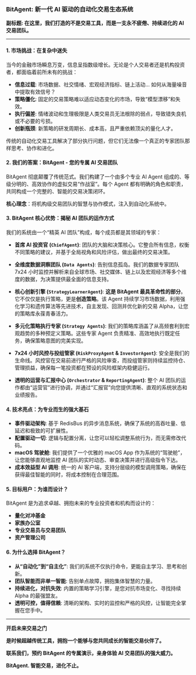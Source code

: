 ### **BitAgent: 新一代 AI 驱动的自动化交易生态系统**

**副标题: 在这里，我们打造的不是交易工具，而是一支永不疲倦、持续进化的 AI 交易团队。**

---

#### **1. 市场挑战：在复杂中迷失**

当今的金融市场瞬息万变，信息呈指数级增长。无论是个人交易者还是机构投资者，都面临着前所未有的挑战：
*   **信息过载**: 市场数据、社交情绪、宏观经济指标、链上活动... 如何从海量噪音中提取有效信号？
*   **策略僵化**: 固定的交易策略难以适应动态变化的市场，导致“模型漂移”和失效。
*   **执行偏差**: 情绪波动和生理极限是人类交易员无法根除的弱点，导致错失良机或不必要的亏损。
*   **创新瓶颈**: 新策略的研发周期长、成本高，且严重依赖顶尖的量化人才。

传统的自动化交易工具解决了部分执行问题，但它们无法像一个真正的专家团队那样思考、协作和进化。

#### **2. 我们的答案：BitAgent - 您的专属 AI 交易团队**

BitAgent 彻底颠覆了传统范式。我们构建了一个由多个专业 AI Agent 组成的、等级分明的、高效协作的虚拟交易“作战室”。每个 Agent 都有明确的角色和职责，共同构成一个完整的、智能的交易决策闭环。

**核心理念**：将机构级交易团队的智慧与协作模式，注入到自动化系统中。

#### **3. BitAgent 核心优势：揭秘 AI 团队的运作方式**

我们的系统由一个“精英 AI 团队”构成，每个成员都是其领域的专家：

*   **首席 AI 投资官 (`ChiefAgent`)**: 团队的大脑和决策核心。它整合所有信息，权衡不同策略的建议，并基于全局视角和风险评估，做出最终的交易决策。

*   **全维度数据洞察团队 (`Data Agents`)**: 告别信息孤岛。我们的数据专家团队 7x24 小时监控并解析来自全球市场、社交媒体、链上以及宏观经济等多个维度的数据，为决策提供最全面的信息支持。

*   **核心创新引擎 (`StrategyLearnerAgent`)**: **这是 BitAgent 最具革命性的部分**。它不仅仅是执行策略，更是**创造策略**。该 Agent 持续学习市场数据，利用强化学习和遗传算法等先进技术，自主发现、回测并优化新的交易 Alpha，让您的策略库永葆青春活力。

*   **多元化策略执行专家 (`Strategy Agents`)**: 我们的策略库涵盖了从高频套利到宏观趋势的多种预定义策略。这些专家 Agent 负责精准、高效地执行既定任务，确保策略意图的完美实现。

*   **7x24 小时风控与投组管家 (`RiskProxyAgent` & `InvestorAgent`)**: 安全是我们的生命线。风控官在交易前进行严格的风险审查，而投组管家则持续监控持仓、管理损益，确保每一笔投资都在预设的风险框架内稳健运行。

*   **透明的运营与汇报中心 (`Orchestrator` & `ReportingAgent`)**: 整个 AI 团队的运作都由“运营官”进行协调，并通过“汇报官”向您提供清晰、直观的系统状态和业绩报告。

#### **4. 技术亮点：为专业而生的强大基石**

*   **事件驱动架构**: 基于 RedisBus 的异步消息系统，确保了系统的高吞吐量、低延迟和极致的可扩展性。
*   **配置驱动一切**: 逻辑与配置分离，让您可以轻松调整系统行为，而无需修改代码。
*   **macOS 驾驶舱**: 我们提供了一个优雅的 macOS App 作为系统的“驾驶舱”，让您能够直观地监控 AI 团队的实时动态、审查决策并进行高级指令下达。
*   **成本效益型 AI 调用**: 统一的 AI 客户端，支持分层级的模型调用策略，确保在获得最佳智能的同时，将成本控制在合理范围。

#### **5. 目标用户：为谁而设计？**

BitAgent 是为追求卓越、拥抱未来的专业投资者和机构而设计的：
*   **量化对冲基金**
*   **家族办公室**
*   **专业交易员与交易团队**
*   **资产管理公司**

#### **6. 为什么选择 BitAgent？**

*   **从“自动化”到“自主化”**: 我们的系统不仅执行命令，更能自主学习、思考和创新。
*   **团队智能而非单一智能**: 告别单点故障，拥抱集体智慧的力量。
*   **持续进化，对抗失效**: 内置的策略学习引擎，是您对抗市场变化、寻找持续 Alpha 的最强盟友。
*   **透明可控，值得信赖**: 清晰的架构、实时的监控和严格的风控，让智能完全掌握在您手中。

---

**开启未来交易之门**

**是时候超越传统工具，拥抱一个能够与您共同成长的智能交易伙伴了。**

**联系我们，预约 BitAgent 的专属演示，亲身体验 AI 交易团队的强大威力。**

**BitAgent. 智能交易，进化不止。**
